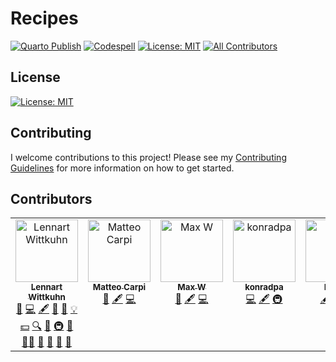 # Recipes

[![Quarto Publish](https://github.com/lnnrtwttkhn/recipes/actions/workflows/publish.yml/badge.svg)](https://github.com/lnnrtwttkhn/quarto-website/actions/workflows/publish.yml)
[![Codespell](https://github.com/lnnrtwttkhn/recipes/actions/workflows/codespell.yml/badge.svg)](https://github.com/lnnrtwttkhn/quarto-website/actions/workflows/codespell.yml)
[![License: MIT](https://img.shields.io/badge/License-MIT-yellow.svg)](https://opensource.org/licenses/MIT)
[![All Contributors](https://img.shields.io/github/all-contributors/lnnrtwttkhn/recipes?color=ee8449&style=flat-square)](#contributors)

## License

[![License: MIT](https://img.shields.io/badge/License-MIT-yellow.svg)](https://opensource.org/licenses/MIT)

## Contributing

I welcome contributions to this project! Please see my [Contributing Guidelines](CONTRIBUTING.md) for more information on how to get started.

## Contributors

<!-- ALL-CONTRIBUTORS-LIST:START - Do not remove or modify this section -->
<!-- prettier-ignore-start -->
<!-- markdownlint-disable -->
<table>
  <tbody>
    <tr>
      <td align="center" valign="top" width="14.28%"><a href="https://lennartwittkuhn.com/"><img src="https://avatars.githubusercontent.com/u/42233065?v=4?s=100" width="100px;" alt="Lennart Wittkuhn"/><br /><sub><b>Lennart Wittkuhn</b></sub></a><br /><a href="https://github.com/lnnrtwttkhn/recipes/issues?q=author%3Alnnrtwttkhn" title="Bug reports">🐛</a> <a href="https://github.com/lnnrtwttkhn/recipes/commits?author=lnnrtwttkhn" title="Code">💻</a> <a href="#content-lnnrtwttkhn" title="Content">🖋</a> <a href="#design-lnnrtwttkhn" title="Design">🎨</a> <a href="https://github.com/lnnrtwttkhn/recipes/commits?author=lnnrtwttkhn" title="Documentation">📖</a> <a href="#example-lnnrtwttkhn" title="Examples">💡</a> <a href="#financial-lnnrtwttkhn" title="Financial">💵</a> <a href="#fundingFinding-lnnrtwttkhn" title="Funding Finding">🔍</a> <a href="#ideas-lnnrtwttkhn" title="Ideas, Planning, & Feedback">🤔</a> <a href="#infra-lnnrtwttkhn" title="Infrastructure (Hosting, Build-Tools, etc)">🚇</a> <a href="#maintenance-lnnrtwttkhn" title="Maintenance">🚧</a> <a href="#mentoring-lnnrtwttkhn" title="Mentoring">🧑‍🏫</a> <a href="#projectManagement-lnnrtwttkhn" title="Project Management">📆</a> <a href="#question-lnnrtwttkhn" title="Answering Questions">💬</a> <a href="https://github.com/lnnrtwttkhn/recipes/pulls?q=is%3Apr+reviewed-by%3Alnnrtwttkhn" title="Reviewed Pull Requests">👀</a> <a href="#talk-lnnrtwttkhn" title="Talks">📢</a></td>
      <td align="center" valign="top" width="14.28%"><a href="http://www.tametodesign.it"><img src="https://avatars.githubusercontent.com/u/16087032?v=4?s=100" width="100px;" alt="Matteo Carpi"/><br /><sub><b>Matteo Carpi</b></sub></a><br /><a href="https://github.com/lnnrtwttkhn/recipes/issues?q=author%3Amatteocarpi" title="Bug reports">🐛</a> <a href="#content-matteocarpi" title="Content">🖋</a> <a href="https://github.com/lnnrtwttkhn/recipes/commits?author=matteocarpi" title="Code">💻</a></td>
      <td align="center" valign="top" width="14.28%"><a href="https://github.com/elmwdow"><img src="https://avatars.githubusercontent.com/u/153852938?v=4?s=100" width="100px;" alt="Max W"/><br /><sub><b>Max W</b></sub></a><br /><a href="https://github.com/lnnrtwttkhn/recipes/issues?q=author%3Aelmwdow" title="Bug reports">🐛</a> <a href="#content-elmwdow" title="Content">🖋</a> <a href="https://github.com/lnnrtwttkhn/recipes/commits?author=elmwdow" title="Code">💻</a></td>
      <td align="center" valign="top" width="14.28%"><a href="https://github.com/konradpa"><img src="https://avatars.githubusercontent.com/u/135045175?v=4?s=100" width="100px;" alt="konradpa"/><br /><sub><b>konradpa</b></sub></a><br /><a href="https://github.com/lnnrtwttkhn/recipes/commits?author=konradpa" title="Code">💻</a> <a href="#content-konradpa" title="Content">🖋</a> <a href="#infra-konradpa" title="Infrastructure (Hosting, Build-Tools, etc)">🚇</a></td>
      <td align="center" valign="top" width="14.28%"><a href="https://github.com/luap3"><img src="https://avatars.githubusercontent.com/u/52623052?v=4?s=100" width="100px;" alt="Paul S"/><br /><sub><b>Paul S</b></sub></a><br /><a href="#content-luap3" title="Content">🖋</a> <a href="https://github.com/lnnrtwttkhn/recipes/commits?author=luap3" title="Code">💻</a> <a href="https://github.com/lnnrtwttkhn/recipes/issues?q=author%3Aluap3" title="Bug reports">🐛</a></td>
      <td align="center" valign="top" width="14.28%"><a href="https://github.com/rezahakimazar"><img src="https://avatars.githubusercontent.com/u/170933224?v=4?s=100" width="100px;" alt="rezahakimazar"/><br /><sub><b>rezahakimazar</b></sub></a><br /><a href="https://github.com/lnnrtwttkhn/recipes/issues?q=author%3Arezahakimazar" title="Bug reports">🐛</a> <a href="#content-rezahakimazar" title="Content">🖋</a> <a href="https://github.com/lnnrtwttkhn/recipes/commits?author=rezahakimazar" title="Code">💻</a></td>
    </tr>
  </tbody>
</table>

<!-- markdownlint-restore -->
<!-- prettier-ignore-end -->

<!-- ALL-CONTRIBUTORS-LIST:END -->
